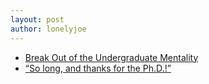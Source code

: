 ```yaml
---
layout: post
author: lonelyjoe
---
```


* [Break Out of the Undergraduate Mentality](https://cacm.acm.org/blogs/blog-cacm/157012-ph-d-s-from-the-facultys-perspective/fulltext)
* [“So long, and thanks for the Ph.D.!”](http://www.cs.unc.edu/~azuma/hitch4.html)